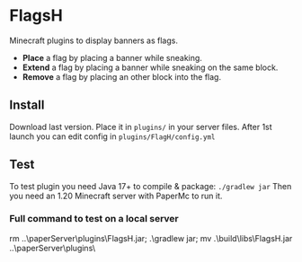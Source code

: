 # FlagsH
Minecraft plugins to display banners as flags.

- **Place** a flag by placing a banner while sneaking.
- **Extend** a flag by placing a banner while sneaking on the same block.
- **Remove** a flag by placing an other block into the flag.


## Install
Download last version.
Place it in `plugins/` in your server files.
After 1st launch you can edit config in `plugins/FlagH/config.yml`

## Test
To test plugin you need Java 17+ to compile & package: `./gradlew jar`
Then you need an 1.20 Minecraft server with PaperMc to run it.

### Full command to test on a local server
rm ..\paperServer\plugins\FlagsH.jar; .\gradlew jar; mv .\build\libs\FlagsH.jar ..\paperServer\plugins\
